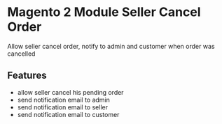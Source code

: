 # Magento 2 Module Seller Cancel Order

Allow seller cancel order, notify to admin and customer when order was cancelled

## Features
- allow seller cancel his pending order
- send notification email to admin
- send notification email to seller
- send notification email to customer